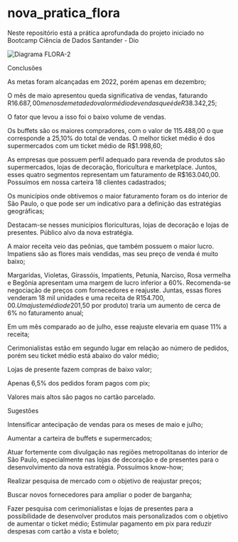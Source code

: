 # nova_pratica_flora

Neste repositório está a prática aprofundada do projeto iniciado no Bootcamp Ciência de Dados Santander - Dio




![Diagrama FLORA-2](https://github.com/anibaltanganelli/Flora/assets/108743062/f31636b5-c6ee-400c-998c-42cd8b65b74e)

Conclusões


As metas foram alcançadas em 2022, porém apenas em dezembro;

O mês de maio apresentou queda significativa de vendas, faturando R$16.687,00 menos de metade do valor médio de vendas que é de R$38.342,25; 

O fator que levou a isso foi o baixo volume de vendas.

Os buffets são os maiores compradores, com o valor de 115.488,00 o que corresponde a 25,10% do total de vendas. O melhor ticket médio é dos supermercados com um ticket médio de R$1.998,60;

As empresas que possuem perfil adequado para revenda de produtos são supermercados, lojas de decoração, floricultura e marketplace. Juntos, esses quatro segmentos representam um faturamento de R$163.040,00. Possuímos em nossa carteira 18 clientes cadastrados;

Os municípios onde obtivemos o maior faturamento foram os do interior de São Paulo, o que pode ser um indicativo para a definição das estratégias geográficas;

Destacam-se nesses municípios floriculturas, lojas de decoração e lojas de presentes. Público alvo da nova estratégia.

A maior receita veio das peônias, que também possuem o maior lucro. Impatiens são as flores mais vendidas, mas seu preço de venda é muito baixo;

Margaridas, Violetas, Girassóis, Impatients, Petunia, Narciso, Rosa vermelha e Begônia apresentam uma margem de lucro inferior a 60%. Recomenda-se negociação de preços com fornecedores e reajuste. Juntas, essas flores venderam 18 mil unidades e uma receita de R$154.700,00. Um ajuste médio de 20% (cerca de R$1,50 por produto) traria um aumento de cerca de 6% no faturamento anual;

Em um mês comparado ao de julho, esse reajuste elevaria em quase 11% a receita;

Cerimonialistas estão em segundo lugar em relação ao número de pedidos, porém seu ticket médio está abaixo do valor médio;

Lojas de presente fazem compras de baixo valor;

Apenas 6,5% dos pedidos foram pagos com pix;

Valores mais altos são pagos no cartão parcelado.


Sugestões


Intensificar antecipação de vendas para os meses de maio e julho;

Aumentar a carteira de buffets e supermercados;

Atuar fortemente com divulgação nas regiões metropolitanas do interior de São Paulo, especialmente nas lojas de decoração e de presentes para o desenvolvimento da nova estratégia. Possuímos know-how; 

Realizar pesquisa de mercado com o objetivo de reajustar preços;

Buscar novos fornecedores para ampliar o poder de barganha;

Fazer pesquisa com cerimonialistas e lojas de presentes para a possibilidade de desenvolver produtos mais personalizados com o objetivo de aumentar o ticket médio;
Estimular pagamento em pix para reduzir despesas com cartão a vista e boleto;
